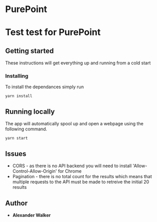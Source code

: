# PurePoint


# Test test for PurePoint

## Getting started

These instructions will get everything up and running from a cold start

### Installing

To install the dependances simply run 

```
yarn install 
```

## Running locally

The app will automatically spool up and open a webpage using the following command. 

```
yarn start
```

## Issues

* CORS - as there is no API backend you will need to install 'Allow-Control-Allow-Origin' for Chrome
* Pagination - there is no total count for the results which means that multiple requests to the API must be made to retreive the initial 20 results

## Author

* **Alexander Walker**